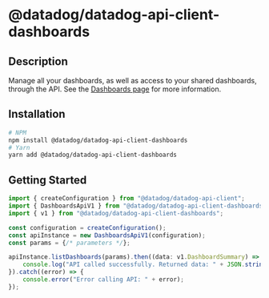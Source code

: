 # @datadog/datadog-api-client-dashboards

## Description

Manage all your dashboards, as well as access to your shared dashboards, through the API. See the [Dashboards page](https://docs.datadoghq.com/dashboards/) for more information.

## Installation

```sh
# NPM
npm install @datadog/datadog-api-client-dashboards
# Yarn
yarn add @datadog/datadog-api-client-dashboards
```

## Getting Started
```ts
import { createConfiguration } from "@datadog/datadog-api-client";
import { DashboardsApiV1 } from "@datadog/datadog-api-client-dashboards";
import { v1 } from "@datadog/datadog-api-client-dashboards";

const configuration = createConfiguration();
const apiInstance = new DashboardsApiV1(configuration);
const params = {/* parameters */};

apiInstance.listDashboards(params).then((data: v1.DashboardSummary) => {
    console.log("API called successfully. Returned data: " + JSON.stringify(data));
}).catch((error) => {
    console.error("Error calling API: " + error);
});
```